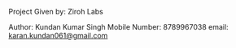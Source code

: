 Project Given by: Ziroh Labs

Author: Kundan Kumar Singh
Mobile Number: 8789967038
email: karan.kundan061@gmail.com